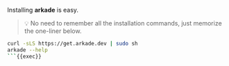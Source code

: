 Installing **arkade** is easy. 

> 💡 No need to remember all the installation commands, just memorize the
> one-liner below.

```bash
curl -sLS https://get.arkade.dev | sudo sh
arkade --help
```{{exec}}

